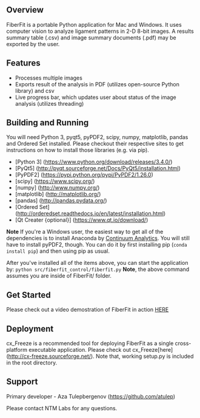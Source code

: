 ## Overview
FiberFit is a portable Python application for Mac and Windows. It uses computer vision to analyze ligament patterns in 2-D 8-bit images. A results summary table (.csv) and image summary documents (.pdf) may be exported by the user. 
## Features
* Processes multiple images
* Exports result of the analysis in PDF (utilizes open-source Python library) and csv
* Live progress bar, which updates user about status of the image analysis (utilizes threading)

## Building and Running
You will need Python 3, pyqt5, pyPDF2, scipy, numpy, matplotlib, pandas and Ordered Set installed. Please checkout 
their respective sites to get instructions on how to install those libraries (e.g. via pip).
* [Python 3] (https://www.python.org/download/releases/3.4.0/)
* [PyQt5] (http://pyqt.sourceforge.net/Docs/PyQt5/installation.html)
* [PyPDF2] (https://pypi.python.org/pypi/PyPDF2/1.26.0)
* [scipy] (https://www.scipy.org/) 
* [numpy] (http://www.numpy.org/)
* [matplotlib] (http://matplotlib.org/)
* [pandas] (http://pandas.pydata.org/)
* [Ordered Set] (http://orderedset.readthedocs.io/en/latest/installation.html)
* [Qt Creater {optional}] (https://www.qt.io/download/)

**Note** If you're a Windows user, the easiest way to get all of the dependencies is to install Anaconda by [Continuum Analytics](https://www.continuum.io/downloads). You will still have to install pyPDF2, though. You can do it by first installing pip (```conda install pip```) and then using pip as usual.

After you've installed all of the items above, you can start the application by:
```python src/fiberfit_control/fiberfit.py``` 
**Note**, the above command assumes you are inside of FiberFit/ folder.

## Get Started
Please check out a video demostration of FiberFit in action [HERE](https://www.youtube.com/watch?v=ZIm1AxTubYo)

## Deployment
cx_Freeze is a recommended tool for deploying FiberFit as a single cross-platform executable application. 
Please check out cx_Freeze[here] (http://cx-freeze.sourceforge.net/). Note that, working setup.py is included in the root directory.

## Support
Primary developer - Aza Tulepbergenov (https://github.com/atulep)

Please contact NTM Labs for any questions.

